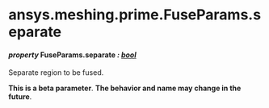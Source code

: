 <a id="ansys-meshing-prime-fuseparams-separate"></a>

# ansys.meshing.prime.FuseParams.separate

<a id="ansys.meshing.prime.FuseParams.separate"></a>

#### *property* FuseParams.separate *: [bool](https://docs.python.org/3.11/library/functions.html#bool)*

Separate region to be fused.

**This is a beta parameter**. **The behavior and name may change in the future**.

<!-- !! processed by numpydoc !! -->

